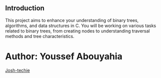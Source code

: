 ## Introduction
This project aims to enhance your understanding of binary trees, algorithms, and data structures in C. You will be working on various tasks related to binary trees, from creating nodes to understanding traversal methods and tree characteristics.

# Author: Youssef Abouyahia
[Josh-techie](https://github.com/Josh-techie)
